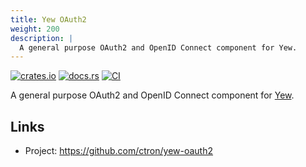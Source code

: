 ```yaml
---
title: Yew OAuth2
weight: 200
description: |
  A general purpose OAuth2 and OpenID Connect component for Yew.
---
```


[![crates.io](https://img.shields.io/crates/v/yew-oauth2.svg)](https://crates.io/crates/yew-oauth2)
[![docs.rs](https://docs.rs/yew-oauth2/badge.svg)](https://docs.rs/yew-oauth2)
[![CI](https://github.com/ctron/yew-oauth2/actions/workflows/ci.yaml/badge.svg)](https://github.com/ctron/yew-oauth2/actions/workflows/ci.yaml)

A general purpose OAuth2 and OpenID Connect component for [Yew](https://yew.rs).

## Links

* Project: <https://github.com/ctron/yew-oauth2>
